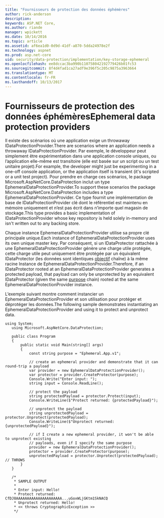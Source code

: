 ```yaml
---
title: "Fournisseurs de protection des données éphémères"
author: rick-anderson
description: 
keywords: ASP.NET Core,
ms.author: riande
manager: wpickett
ms.date: 10/14/2016
ms.topic: article
ms.assetid: af6ea1d0-0d9d-41df-a870-5dda24978e2f
ms.technology: aspnet
ms.prod: asp.net-core
uid: security/data-protection/implementation/key-storage-ephemeral
ms.openlocfilehash: ee8dccac3ba990b110758042192779426b01fc53
ms.sourcegitcommit: 8f4d4fad1ca27adf9e396f5c205c9875a3963664
ms.translationtype: MT
ms.contentlocale: fr-FR
ms.lasthandoff: 10/13/2017
---
```

# <a name="ephemeral-data-protection-providers"></a><span data-ttu-id="43b32-103">Fournisseurs de protection des données éphémères</span><span class="sxs-lookup"><span data-stu-id="43b32-103">Ephemeral data protection providers</span></span>

<a name="data-protection-implementation-key-storage-ephemeral"></a>

<span data-ttu-id="43b32-104">Il existe des scénarios où une application exige un throwaway IDataProtectionProvider.</span><span class="sxs-lookup"><span data-stu-id="43b32-104">There are scenarios where an application needs a throwaway IDataProtectionProvider.</span></span> <span data-ttu-id="43b32-105">Par exemple, le développeur peut simplement être expérimentation dans une application console uniques, ou l’application elle-même est transitoire (elle est basée sur un script ou un test unitaire projet).</span><span class="sxs-lookup"><span data-stu-id="43b32-105">For example, the developer might just be experimenting in a one-off console application, or the application itself is transient (it's scripted or a unit test project).</span></span> <span data-ttu-id="43b32-106">Pour prendre en charge ces scénarios, le package Microsoft.AspNetCore.DataProtection inclut un type EphemeralDataProtectionProvider.</span><span class="sxs-lookup"><span data-stu-id="43b32-106">To support these scenarios the package Microsoft.AspNetCore.DataProtection includes a type EphemeralDataProtectionProvider.</span></span> <span data-ttu-id="43b32-107">Ce type fournit une implémentation de base de IDataProtectionProvider clé dont le référentiel est maintenu en mémoire uniquement et n’est pas écrit dans n’importe quel magasin de stockage.</span><span class="sxs-lookup"><span data-stu-id="43b32-107">This type provides a basic implementation of IDataProtectionProvider whose key repository is held solely in-memory and isn't written out to any backing store.</span></span>

<span data-ttu-id="43b32-108">Chaque instance EphemeralDataProtectionProvider utilise sa propre clé principale unique.</span><span class="sxs-lookup"><span data-stu-id="43b32-108">Each instance of EphemeralDataProtectionProvider uses its own unique master key.</span></span> <span data-ttu-id="43b32-109">Par conséquent, si un IDataProtector rattachée à une EphemeralDataProtectionProvider génère une charge utile protégée, cette charge utile peut uniquement être protégée par un équivalent IDataProtector (les données sont identiques [objectif](../consumer-apis/purpose-strings.md#data-protection-consumer-apis-purposes) chaîne) à la même racine Instance de EphemeralDataProtectionProvider.</span><span class="sxs-lookup"><span data-stu-id="43b32-109">Therefore, if an IDataProtector rooted at an EphemeralDataProtectionProvider generates a protected payload, that payload can only be unprotected by an equivalent IDataProtector (given the same [purpose](../consumer-apis/purpose-strings.md#data-protection-consumer-apis-purposes) chain) rooted at the same EphemeralDataProtectionProvider instance.</span></span>

<span data-ttu-id="43b32-110">L’exemple suivant montre comment instancier un EphemeralDataProtectionProvider et son utilisation pour protéger et déprotéger les données.</span><span class="sxs-lookup"><span data-stu-id="43b32-110">The following sample demonstrates instantiating an EphemeralDataProtectionProvider and using it to protect and unprotect data.</span></span>

```none
using System;
   using Microsoft.AspNetCore.DataProtection;

   public class Program
   {
       public static void Main(string[] args)
       {
           const string purpose = "Ephemeral.App.v1";

           // create an ephemeral provider and demonstrate that it can round-trip a payload
           var provider = new EphemeralDataProtectionProvider();
           var protector = provider.CreateProtector(purpose);
           Console.Write("Enter input: ");
           string input = Console.ReadLine();

           // protect the payload
           string protectedPayload = protector.Protect(input);
           Console.WriteLine($"Protect returned: {protectedPayload}");

           // unprotect the payload
           string unprotectedPayload = protector.Unprotect(protectedPayload);
           Console.WriteLine($"Unprotect returned: {unprotectedPayload}");

           // if I create a new ephemeral provider, it won't be able to unprotect existing
           // payloads, even if I specify the same purpose
           provider = new EphemeralDataProtectionProvider();
           protector = provider.CreateProtector(purpose);
           unprotectedPayload = protector.Unprotect(protectedPayload); // THROWS
       }
   }

   /*
    * SAMPLE OUTPUT
    *
    * Enter input: Hello!
    * Protect returned: CfDJ8AAAAAAAAAAAAAAAAAAAAA...uGoxWLjGKtm1SkNACQ
    * Unprotect returned: Hello!
    * << throws CryptographicException >>
    */
   ```
